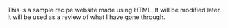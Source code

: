 This is a sample recipe website made using HTML. It will be modified later. It will be used as a review of what I have gone through.